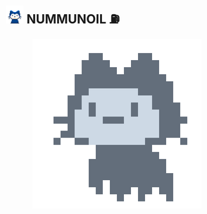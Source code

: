 # <img src="./img/mona-whisper.gif" width="40"> NUMMUNOIL :fuelpump:

<p align="center">
  <img src="https://github.com/nummunoil/nummunoil/blob/dev/img/mona-loading-dimmed.gif">
</p>
